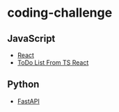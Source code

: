 # coding-challenge

## JavaScript

- [React](https://github.com/libra189/coding-challenge/tree/main/react-my-app)
- [ToDo List From TS React](https://github.com/libra189/coding-challenge/tree/main/todolist-react-ts)

## Python
- [FastAPI](https://github.com/libra189/coding-challenge/tree/main/fast-api)
